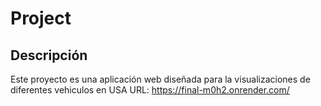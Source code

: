 # Project 
## Descripción

Este proyecto es una aplicación web diseñada para la visualizaciones de diferentes vehiculos en USA
URL: https://final-m0h2.onrender.com/
